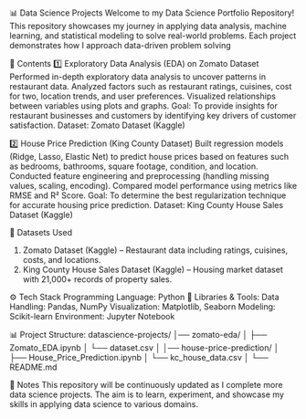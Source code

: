 📊 Data Science Projects
Welcome to my Data Science Portfolio Repository!
This repository showcases my journey in applying data analysis, machine learning, and statistical modeling to solve real-world problems. Each project demonstrates how I approach data-driven problem solving

📑 Contents
1️⃣ Exploratory Data Analysis (EDA) on Zomato Dataset
Performed in-depth exploratory data analysis to uncover patterns in restaurant data.
Analyzed factors such as restaurant ratings, cuisines, cost for two, location trends, and user preferences.
Visualized relationships between variables using plots and graphs.
Goal: To provide insights for restaurant businesses and customers by identifying key drivers of customer satisfaction.
Dataset: Zomato Dataset (Kaggle)

2️⃣ House Price Prediction (King County Dataset)
Built regression models (Ridge, Lasso, Elastic Net) to predict house prices based on features such as bedrooms, bathrooms, square footage, condition, and location.
Conducted feature engineering and preprocessing (handling missing values, scaling, encoding).
Compared model performance using metrics like RMSE and R² Score.
Goal: To determine the best regularization technique for accurate housing price prediction.
Dataset: King County House Sales Dataset (Kaggle)

📂 Datasets Used
1. Zomato Dataset (Kaggle) – Restaurant data including ratings, cuisines, costs, and locations.
2. King County House Sales Dataset (Kaggle) – Housing market dataset with 21,000+ records of property sales.

⚙️ Tech Stack
Programming Language: Python 🐍
Libraries & Tools:
  Data Handling: Pandas, NumPy
  Visualization: Matplotlib, Seaborn
  Modeling: Scikit-learn
  Environment: Jupyter Notebook

📊 Project Structure:
  datascience-projects/
│── zomato-eda/
│   ├── Zomato_EDA.ipynb
│   └── dataset.csv
│
│── house-price-prediction/
│   ├── House_Price_Prediction.ipynb
│   └── kc_house_data.csv
│
└── README.md

📌 Notes
This repository will be continuously updated as I complete more data science projects. The aim is to learn, experiment, and showcase my skills in applying data science to various domains.
